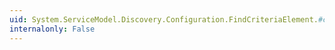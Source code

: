 ```yaml
---
uid: System.ServiceModel.Discovery.Configuration.FindCriteriaElement.#ctor
internalonly: False
---
```

